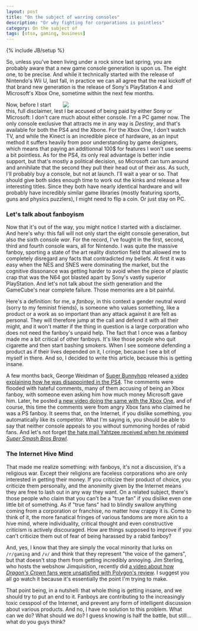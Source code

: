 ```yaml
---
layout: post
title: "On the subject of warring consoles"
description: "Or why fighting for corporations is pointless"
category: On the subject of
tags: [otso, gaming, business]
---
```

{% include JB/setup %}

So, unless you've been living under a rock since last spring, you are probably aware that a new game console generation is upon us. The eight one, to be precise. And while it technically started with the release of Nintendo's Wii U, last fall, in practice we can all agree that the real kickoff of that brand new generation is the release of Sony's PlayStation 4 and Microsoft's Xbox One, sometime within the next few months.

<!-- more -->

<div style="float:right; margin-left:1em; width:350px; height:auto;">
	<a href="http://www.ign.com/boards/threads/the-console-war-is-officially-over.174936796/">
		<img src="http://img.photobucket.com/albums/v669/BEUndertaker/console2.png" />
	</a>
</div>

Now, before I start this, full disclaimer, lest I be accused of being paid by either Sony or Microsoft: I don't care much about either console. I'm a PC gamer now. The only console exclusive that attracts me in any way is _Destiny_, and that's available for both the PS4 and the Xbone. For the Xbox One, I don't watch TV, and while the Kinect is an incredible piece of hardware, as an input method it suffers heavily from poor understanding by game designers, which means that paying an additionnal 100$ for features I won't use seems a bit pointless. As for the PS4, its only real advantage is better indie support, but that's mostly a political decision, so Microsoft can turn around and annihilate that the second they pull their head out of their ass. As such, I'll probably buy a console, but not at launch. I'll wait a year or so. That should give both sides enough time to work out the kinks and release a few interesting titles. Since they both have nearly identical hardware and will probably have incredibly similar game libraries (mostly featuring sports, guns and physics puzzlers), I might need to flip a coin. Or just stay on PC.

### Let's talk about fanboyism

Now that it's out of the way, you might notice I started with a disclaimer. And here's why: this fall will not only start the eight console generation, but also the sixth console _war_. For the record, I've fought in the first, second, third and fourth console wars, all for Nintendo. I was quite the massive fanboy, sporting a state of the art reality distortion field that allowed me to completely disregard any facts that contradicted my beliefs. At first it was easy when the NES and SNES were dominating the market, but the cognitive dissonance was getting harder to avoid when the piece of plastic crap that was the N64 got blasted apart by Sony's vastly superior PlayStation. And let's not talk about the sixth generation and the GameCube's near complete failure. Those memories are a bit painful.

Here's a definition: for me, a _fanboy_, in this context a gender neutral word (sorry to my feminist friends), is someone who values something, like a product or a work as so important than any attack against it are felt as personal. They will therefore jump at the call and defend it with all their might, and it won't matter if the thing in question is a large corporation who does not need the fanboy's unpaid help. The fact that I once was a fanboy made me a bit critical of other fanboys. It's like those people who quit cigarette and then start bashing smokers. When I see someone defending a product as if their lives depended on it, I cringe, because I see a bit of myself in there. And so, I decided to write this article, because this is getting insane.

A few months back, George Weidman of [Super Bunnyhop](http://www.youtube.com/user/bunnyhopshow/) released [a video explaining how he was disappointed in the PS4](http://www.youtube.com/watch?v=IzerU6PVTV8). The comments were flooded with hateful comments, many of them accusing of being an Xbox fanboy, with someone even asking him how much money Microsoft gave him. Later, he posted [a new video doing the same with the Xbox One](http://www.youtube.com/watch?v=23sy6hEEdxQ), and of course, this time the comments were from angry Xbox fans who claimed he was a PS fanboy. It seems that, on the Internet, if you dislike something, you automatically like its competitor. What I'm saying is, you should be able to say that neither console appeals to you without summoning hordes of rabid fans. And let's not forget [the hate mail Yahtzee received when he reviewed _Super Smash Bros Brawl_](http://www.escapistmagazine.com/videos/view/zero-punctuation/37-Mailbag-Showdown).

### The Internet Hive Mind

That made me realize something: with fanboys, it's not a discussion, it's a religious war. Except their religions are faceless corporations who are only interested in getting their money. If you criticize their product of choice, you criticize them personally, and the anonimity given by the Internet means they are free to lash out in any way they want. On a related subject, there's those people who claim that you can't be a "true fan" if you dislike even one little bit of something. As if "true fans" had to blindly swallow anything coming from a corporation or franchise, no matter how crappy it is. Come to think of it, the more fanatical fringes of various fandoms are more akin to a hive mind, where individuality, critical thought and even constructive criticism is actively discouraged. How are things supposed to improve if you can't criticize them out of fear of being harassed by a rabid fanboy? 

And, yes, I know that they are simply the vocal minority that lurks on `/r/gaming` and `/v/` and think that they represent "the voice of the gamers", but that doesn't stop them from getting incredibly annoying. Jim Sterling, who hosts the webshow Jimquisition, recently did [a video about how _Dragon's Crown_ fans were unsatisfied with Polygon's review](http://www.escapistmagazine.com/videos/view/jimquisition/7859-Dragons-Frown). I suggest you all go watch it because it's essentially the point I'm trying to make.

That point being, in a nutshell: that whole thing is getting insane, and we should try to put an end to it. Fanboys are contributing to the increasingly toxic cesspool of the Internet, and prevent any form of intelligent discussion about various products. And no, I have no solution to this problem. What can we do? What should we do? I guess knowing is half the battle, but still... what do you guys think?